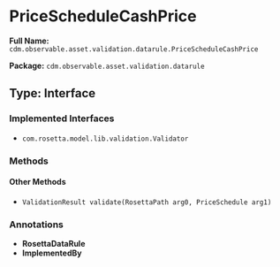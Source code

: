 # PriceScheduleCashPrice

**Full Name:** `cdm.observable.asset.validation.datarule.PriceScheduleCashPrice`

**Package:** `cdm.observable.asset.validation.datarule`

## Type: Interface

### Implemented Interfaces

- `com.rosetta.model.lib.validation.Validator`

### Methods

#### Other Methods

- `ValidationResult validate(RosettaPath arg0, PriceSchedule arg1)`

### Annotations

- **RosettaDataRule**
- **ImplementedBy**

